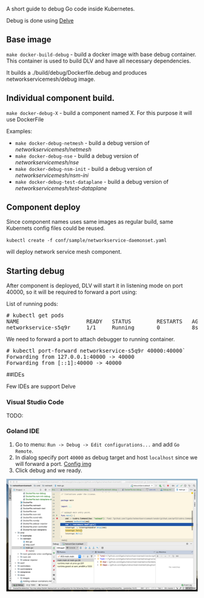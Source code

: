 A short guide to debug Go code inside Kubernetes. 

Debug is done using [Delve](http://github.com/derekparker/delve)

## Base image

`make docker-build-debug` - build a docker image with base debug container.
This container is used to build DLV and have all necessary dependencies.

It builds a ./build/debug/Dockerfile.debug and produces  networkservicemesh/debug image.

## Individual component build.
`make docker-debug-X` - build a component named X. For this purpose it will use DockerFile

Examples:
* `make docker-debug-netmesh` - build a debug version of *networkservicemesh/netmesh*
* `make docker-debug-nse` - build a debug version of *networkservicemesh/nse*
* `make docker-debug-nsm-init` - build a debug version of *networkservicemesh/nsm-ini*
* `make docker-debug-test-dataplane` - build a debug version of *networkservicemesh/test-dataplane*

## Component deploy
Since component names uses same images as regular build, same Kubernets config files could be reused.

`kubectl create -f conf/sample/networkservice-daemonset.yaml`

will deploy network service mesh component. 
## Starting debug
After component is deployed, DLV will start it in listening mode on port 40000, 
so it will be required to forward a port using: 

List of running pods:

<pre>
# kubectl get pods
NAME                     READY   STATUS        RESTARTS   AGE
networkservice-s5q9r     1/1     Running       0          8s
</pre>

We need to forward a port to attach debugger to running container.

<pre>
# kubectl port-forward networkservice-s5q9r 40000:40000`
Forwarding from 127.0.0.1:40000 -> 40000
Forwarding from [::1]:40000 -> 40000
</pre>

##IDEs

Few IDEs are support Delve

### Visual Studio Code
TODO:

### Goland IDE

1. Go to menu: `Run -> Debug -> Edit configurations...` and add `Go Remote`.
2. In dialog specify port `40000` as debug target and host `localhost` since we will forward a port.
    [Config img](./images/nsmesh_debug_config.png)
3. Click debug and we ready.

![Debug img](./images/nsmesh_under_debug.png)